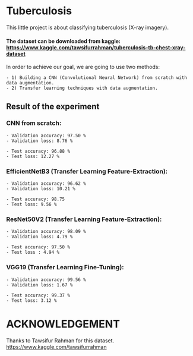 # Tuberculosis
This little project is about classifying tuberculosis (X-ray imagery).

#### The dataset can be downloaded from kaggle: https://www.kaggle.com/tawsifurrahman/tuberculosis-tb-chest-xray-dataset

In order to achieve our goal, we are going to use two methods:

    - 1) Building a CNN (Convolutional Neural Network) from scratch with data augmentation.
    - 2) Transfer learning techniques with data augmentation.

## Result of the experiment
### CNN from scratch:
    - Validation accuracy: 97.50 %
    - Validation loss: 8.76 %
    
    - Test accuracy: 96.88 %
    - Test loss: 12.27 %
    
### EfficientNetB3 (Transfer Learning Feature-Extraction):
    - Validation accuracy: 96.62 %
    - Validation loss: 10.21 %
    
    - Test accuracy: 98.75
    - Test loss: 9.56 %
    
### ResNet50V2 (Transfer Learning Feature-Extraction):
    - Validation accuracy: 98.09 %
    - Validation loss: 4.79 %

    - Test accuracy: 97.50 %
    - Test loss : 4.94 %

### VGG19 (Transfer Learning Fine-Tuning):
    - Validation accuracy: 99.56 %
    - Validation loss: 1.67 %
    
    - Test accuracy: 99.37 %
    - Test loss: 3.12 %
    
# ACKNOWLEDGEMENT
Thanks to Tawsifur Rahman for this dataset. https://www.kaggle.com/tawsifurrahman

